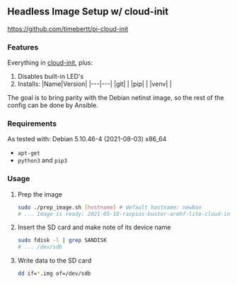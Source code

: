 ## Headless Image Setup w/ cloud-init

https://github.com/timebertt/pi-cloud-init

### Features

Everything in [cloud-init](../cloud-init/), plus:

1. Disables built-in LED's
1. Installs:
    |Name|Version|
    |---|---|
    |git| |
    |pip| |
    |venv| |

The goal is to bring parity with the Debian netinst image, so the rest of the config can be done by Ansible.

### Requirements

As tested with: Debian 5.10.46-4 (2021-08-03) x86_64

* `apt-get`
* `python3` and `pip3`

### Usage

1. Prep the image
    ```bash
    sudo ./prep_image.sh [hostname] # default hostname: newbox
    # ... Image is ready: 2021-05-10-raspios-buster-armhf-lite-cloud-init.img
    ```
1. Insert the SD card and make note of its device name
    ```bash
    sudo fdisk -l | grep SANDISK
    # ... /dev/sdb
    ```
1. Write data to the SD card
    ```bash
    dd if=*.img of=/dev/sdb
    ```
